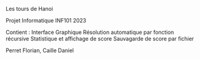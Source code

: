 Les tours de Hanoi

Projet Informatique INF101 2023 

Contient :
Interface Graphique
Résolution automatique par fonction récursive
Statistique et affichage de score
Sauvagarde de score par fichier

Perret Florian, Caille Daniel

